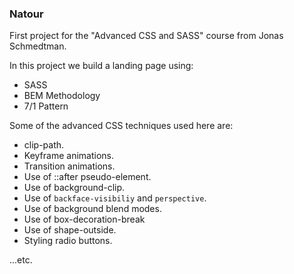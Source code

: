 ### Natour

First project for the "Advanced CSS and SASS" course from Jonas Schmedtman.

In this project we build a landing page using:

- SASS
- BEM Methodology
- 7/1 Pattern

Some of the advanced CSS techniques used here are:

- clip-path.
- Keyframe animations.
- Transition animations.
- Use of ::after pseudo-element.
- Use of background-clip.
- Use of `backface-visibiliy` and `perspective`.
- Use of background blend modes.
- Use of box-decoration-break
- Use of shape-outside.
- Styling radio buttons.

...etc.
